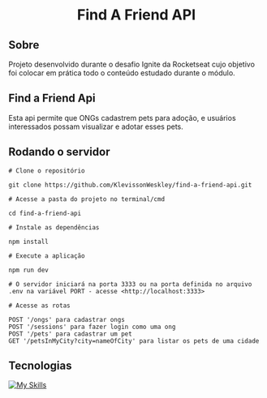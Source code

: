 <h1 align="center">
  Find A Friend API
</h1>

## Sobre

Projeto desenvolvido durante o desafio Ignite da Rocketseat cujo objetivo foi colocar em prática todo o conteúdo estudado durante o módulo.

## Find a Friend Api

Esta api permite que ONGs cadastrem pets para adoção, e usuários interessados possam visualizar e adotar esses pets.

## Rodando o servidor

    # Clone o repositório 

    git clone https://github.com/KlevissonWeskley/find-a-friend-api.git

    # Acesse a pasta do projeto no terminal/cmd

    cd find-a-friend-api

    # Instale as dependências

    npm install

    # Execute a aplicação 

    npm run dev

    # O servidor iniciará na porta 3333 ou na porta definida no arquivo .env na variável PORT - acesse <http://localhost:3333>

    # Acesse as rotas

    POST '/ongs' para cadastrar ongs
    POST '/sessions' para fazer login como uma ong
    POST '/pets' para cadastrar um pet
    GET '/petsInMyCity?city=nameOfCity' para listar os pets de uma cidade 


## Tecnologias

[![My Skills](https://skillicons.dev/icons?i=nodejs,ts,postgresql,prisma,jest,docker)](https://skillicons.dev)
